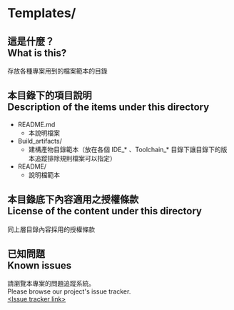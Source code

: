# Templates/
## 這是什麼？<br />What is this?
存放各種專案用到的檔案範本的目錄

## 本目錄下的項目說明<br />Description of the items under this directory
* README.md
	* 本說明檔案
* Build_artifacts/
	* 建構產物目錄範本（放在各個 IDE_* 、Toolchain_* 目錄下讓目錄下的版本追蹤排除規則檔案可以指定）
* README/
	* 說明檔範本

## 本目錄底下內容適用之授權條款<br />License of the content under this directory
同上層目錄內容採用的授權條款

## 已知問題<br />Known issues
請瀏覽本專案的問題追蹤系統。  
Please browse our project's issue tracker.  
[&lt;Issue tracker link&gt;](about:blank)